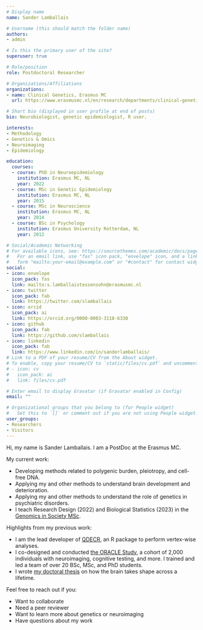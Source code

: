 ```yaml
---
# Display name
name: Sander Lamballais

# Username (this should match the folder name)
authors:
- admin

# Is this the primary user of the site?
superuser: true

# Role/position
role: Postdoctoral Researcher

# Organizations/Affiliations
organizations:
- name: Clinical Genetics, Erasmus MC
  url: https://www.erasmusmc.nl/en/research/departments/clinical-genetics

# Short bio (displayed in user profile at end of posts)
bio: Neurobiologist, genetic epidemiologist, R user.

interests:
- Methodology
- Genetics & Omics
- Neuroimaging
- Epidemiology

education:
  courses:
  - course: PhD in Neuroepidemiology
    institution: Erasmus MC, NL
    year: 2022
  - course: MSc in Genetic Epidemiology
    institution: Erasmus MC, NL
    year: 2015
  - course: MSc in Neuroscience
    institution: Erasmus MC, NL
    year: 2014
  - course: BSc in Psychology
    institution: Erasmus University Rotterdam, NL
    year: 2012

# Social/Academic Networking
# For available icons, see: https://sourcethemes.com/academic/docs/page-builder/#icons
#   For an email link, use "fas" icon pack, "envelope" icon, and a link in the
#   form "mailto:your-email@example.com" or "#contact" for contact widget.
social:
- icon: envelope
  icon_pack: fas
  link: mailto:s.lamballaistessensohn@erasmusmc.nl
- icon: twitter
  icon_pack: fab
  link: https://twitter.com/slamballais
- icon: orcid
  icon_pack: ai
  link: https://orcid.org/0000-0003-3118-6330
- icon: github
  icon_pack: fab
  link: https://github.com/slamballais
- icon: linkedin
  icon_pack: fab
  link: https://www.linkedin.com/in/sanderlamballais/
# Link to a PDF of your resume/CV from the About widget.
# To enable, copy your resume/CV to `static/files/cv.pdf` and uncomment the lines below.
# - icon: cv
#   icon_pack: ai
#   link: files/cv.pdf

# Enter email to display Gravatar (if Gravatar enabled in Config)
email: ""

# Organizational groups that you belong to (for People widget)
#   Set this to `[]` or comment out if you are not using People widget.
user_groups:
- Researchers
- Visitors
---
```


Hi, my name is Sander Lamballais. I am a PostDoc at the Erasmus MC.

My current work:
* Developing methods related to polygenic burden, pleiotropy, and cell-free DNA.
* Applying my and other methods to understand brain development and deterioration.
* Applying my and other methods to understand the role of genetics in psychiatric disorders.
* I teach Research Design (2022) and Biological Statistics (2023) in the [Genomics in Society MSc](https://www.eur.nl/en/research-master/genomics-society).

Highlights from my previous work:
* I am the lead developer of [QDECR](https://qdecr.com), an R package to perform vertex-wise analyses. 
* I co-designed and conducted [the ORACLE Study](doi.org/10.1007/s10654-020-00696-3), a cohort of 2,000 individuals with neuroimaging, cognitive testing, and more. I trained and led a team of over 20 BSc, MSc, and PhD students. 
* I wrote [my doctoral thesis](https://pure.eur.nl/en/publications/shaping-the-brain-causes-and-consequences-of-the-changing-brain-a) on how the brain takes shape across a lifetime.

Feel free to reach out if you:
* Want to collaborate
* Need a peer reviewer
* Want to learn more about genetics or neuroimaging
* Have questions about my work
